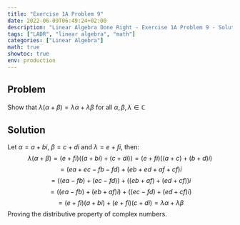 ```yaml
---
title: "Exercise 1A Problem 9"
date: 2022-06-09T06:49:24+02:00
description: "Linear Algebra Done Right - Exercise 1A Problem 9 - Solution"
tags: ["LADR", "linear algebra", "math"]
categories: ["Linear Algebra"]
math: true
showtoc: true
env: production
---
```


## Problem
Show that $\lambda (\alpha + \beta) = \lambda \alpha + \lambda \beta$ for all $\alpha, \beta, \lambda \in \mathbb{C}$

## Solution
Let $\alpha = a + bi$, $\beta = c + di$ and $\lambda = e + fi$, then:
$$\lambda (\alpha + \beta) = (e + fi)\left((a + bi) + (c + di)\right) = (e + fi)\left((a + c) + (b + d)i\right)$$
$$= (ea + ec - fb - fd) + (eb + ed + af + cf)i$$
$$= \left((ea - fb) + (ec - fd)\right) + \left((eb + af) + (ed + cf)\right)i$$
$$= \left((ea - fb) + (eb + af)i\right) + \left((ec - fd) + (ed + cf)i\right)$$
$$= (e + fi)(a + bi) + (e + fi)(c + di) = \lambda \alpha + \lambda \beta$$
Proving the distributive property of complex numbers.

